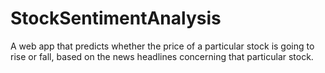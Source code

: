 # StockSentimentAnalysis
A web app that predicts whether the price of a particular stock is going to rise or fall, based on the news headlines concerning that particular stock.
